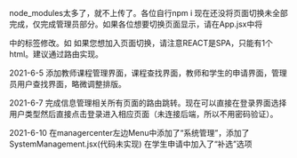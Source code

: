 node_modules太多了，就不上传了。各位自行npm i
现在还没将页面切换未全部完成，仅完成管理员部分。如果各位想要切换页面显示，请在App.jsx中将<div></div>中的标签修改。如<TeacherCenter/><StudentCenter/><Login/>
如果您想加入页面切换，请注意REACT是SPA，只能有1个html。建议通过路由实现。

2021-6-5
添加教师课程管理界面，课程查找界面，教师和学生的申请界面，管理员用户查找界面，略微调整排版。

2021-6-7
完成信息管理相关所有页面的路由跳转。现在可以直接在登录界面选择用户类型然后直接点击登录进入相应页面（未连接后端，所以不用密码验证）。

2021-6-10
在managercenter左边Menu中添加了“系统管理”，添加了SystemManagement.jsx(代码未实现)
在学生申请中加入了“补选”选项
